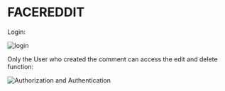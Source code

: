# FACEREDDIT

Login:


![login](https://user-images.githubusercontent.com/84604184/134825750-e01e1c2b-c6e1-4895-ac83-e0c521f7555a.gif)


Only the User who created the comment can access the edit and delete function:


![Authorization and Authentication](https://user-images.githubusercontent.com/84604184/134824591-c89a90ef-5fc0-4325-bcc4-2b1c488b66fa.gif)



